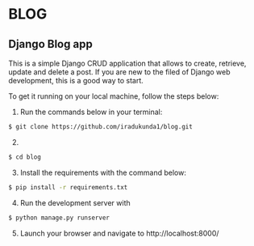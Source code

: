 # BLOG
## Django Blog app    

This is a simple Django CRUD application that allows to create, retrieve, update and delete a post. If you are new to the filed of  Django web development, this is a good way to start.


To get it running on your local machine, follow the steps below:

1. Run the commands below in your terminal:
```bash
$ git clone https://github.com/iradukunda1/blog.git 
```
2. 
```bash
$ cd blog
```
3. Install the requirements with the command below:

```bash
$ pip install -r requirements.txt
```
4. Run the development server with

```bash
$ python manage.py runserver
```

5. Launch your browser and navigate to http://localhost:8000/
